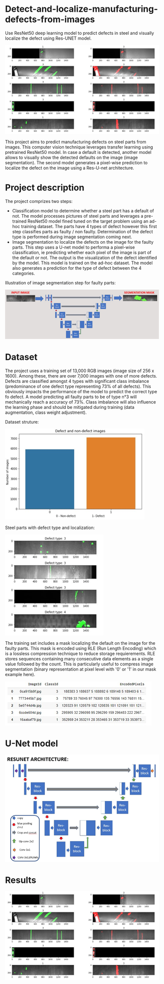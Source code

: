 # Detect-and-localize-manufacturing-defects-from-images
Use ResNet50 deep learning model to predict defects in steel and visually localize the defect using Res-UNET model.

![](asset/Default.jpg)

This project aims to predict manufacturing defects on steel parts from images. This computer vision technique leverages transfer learning using pretrained ResNet50 model.
In case a default is detected, another model allows to visually show the detected defaults on the image (image segmentation). The second model generates a pixel-wise prediction to localize the defect on the image using a Res-U-net architecture.

# Project description

The project comprizes two steps:
- Classification model to determine whether a steel part has a default of not. The model processes pictures of steel parts and leverages a pre-trained ResNet50 model fined tuned on the target problem using an ad-hoc training dataset. The parts have 4 types of defect however this first step classifies parts as faulty / non faulty. Determination of the defect type is performed during image segmentation coming next.
- Image segmentation to localize the defects on the image for the faulty parts. This step uses a U-net model to performa a pixel-wise classification, ie predicting whether each pixel of the image is part of the default or not. The output is the visualization of the defect identified by the model. This model is trained on the ad-hoc dataset. The model also generates a prediction for the type of defect between the 4 categories.

Illustration of image segmentation step for faulty parts:

![](asset/resUnet.jpg)

# Dataset

The project uses a training set of 13,000 RGB images (image size of 256 x 1600). Among these, there are over 7,000 images with one of more defects. Defects are classified amongst 4 types with significant class imbalance (predominance of one defect type representing 73% of all defects). This obviously impacts the performance of the model to predict the correct type fo defect. A model predicting all faulty parts to be of type n°3 will mechanically reach a accuracy of 73%. Class imbalance will also influence the learning phase and should be mitigated during training (data augmentation, class weight adjustment).

Dataset struture:

![](asset/defect_prop.jpg)

Steel parts with defect type and localization:

![](asset/defects.jpg)

The training set includes a mask localizing the default on the image for the faulty parts. This mask is encoded using RLE (Run Length Encoding) which is a lossless compression technique to reduce storage requierements. RLE stores sequences containing many consecutive data elements as a single value followed by the count. This is particularly useful to compress image segmentation (binary representation at pixel level with '0' or '1' in our mask example here).

![](asset/RLE.jpg)


# U-Net model

![](asset/Unet_architecture.jpg)



# Results

![](asset/default.jpg)
